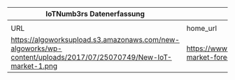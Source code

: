 |IoTNumb3rs Datenerfassung|||||||||||
| ---- | ---- | ---- | ---- | ---- | ---- | ---- | ---- | ---- | ---- | ---- |
||||||||||||
|URL|home_url|filename|device_class|device_count|market_class|market_volume|prognosis_year|publication_year|authorship_class|Dropbox folder|
|https://algoworksupload.s3.amazonaws.com/new-algoworks/wp-content/uploads/2017/07/25070749/New-IoT-market-1.png|https://www.algoworks.com/infographics/iot-market-forecast-and-predictions/|file11_New-IoT-market-1.png||||||||MariaMarg/20190102-1800|
